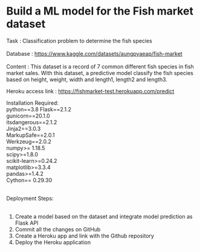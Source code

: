 # Build a ML model for the Fish market dataset
Task : Classification problem to determine the fish species</br></br>
Database : https://www.kaggle.com/datasets/aungpyaeap/fish-market</br>
</br>
Content : This dataset is a record of 7 common different fish species in fish market sales. With this dataset, a predictive model classify the fish species based on height, weight, width and length1, length2 and length3.
</br>

Heroku access link : https://fishmarket-test.herokuapp.com/predict</br>

Installation Required:</br>
python==3.8
Flask==2.1.2</br>
gunicorn==20.1.0</br>
itsdangerous==2.1.2</br>
Jinja2==3.0.3</br>
MarkupSafe==2.0.1</br>
Werkzeug==2.0.2</br>
numpy>= 1.18.5</br>
scipy>=1.8.0</br>
scikit-learn>=0.24.2</br>
matplotlib>=3.3.4</br>
pandas>=1.4.2</br>
Cython== 0.29.30</br>
</br>


Deployment Steps:</br></br>
1. Create a model based on the dataset and integrate model prediction as Flask API </br>
2. Commit all the changes on GitHub </br>
3. Create a Heroku app and link with the Github repository </br>
4. Deploy the Heroku application </br>
